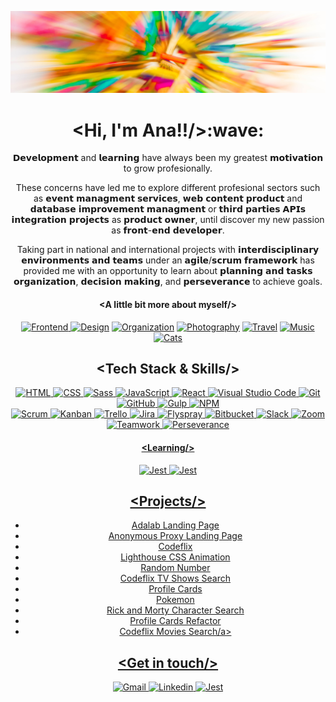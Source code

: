 ![Ana Guerra Abaroa Profile](./images/profile_banner.jpg)


<h1 align="center">&lt;Hi, I'm Ana!!/&gt;:wave:</h1>

<p align="center">𝗗𝗲𝘃𝗲𝗹𝗼𝗽𝗺𝗲𝗻𝘁 and 𝗹𝗲𝗮𝗿𝗻𝗶𝗻𝗴 have always been my greatest 𝗺𝗼𝘁𝗶𝘃𝗮𝘁𝗶𝗼𝗻 to grow profesionally.</p>

<p align="center">These concerns have led me to explore different profesional sectors such as 𝗲𝘃𝗲𝗻𝘁 𝗺𝗮𝗻𝗮𝗴𝗺𝗲𝗻𝘁 𝘀𝗲𝗿𝘃𝗶𝗰𝗲𝘀,   𝘄𝗲𝗯 𝗰𝗼𝗻𝘁𝗲𝗻𝘁 𝗽𝗿𝗼𝗱𝘂𝗰𝘁 and 𝗱𝗮𝘁𝗮𝗯𝗮𝘀𝗲 𝗶𝗺𝗽𝗿𝗼𝘃𝗲𝗺𝗲𝗻𝘁 𝗺𝗮𝗻𝗮𝗴𝗺𝗲𝗻𝘁 or 𝘁𝗵𝗶𝗿𝗱 𝗽𝗮𝗿𝘁𝗶𝗲𝘀 𝗔𝗣𝗜𝘀 𝗶𝗻𝘁𝗲𝗴𝗿𝗮𝘁𝗶𝗼𝗻 𝗽𝗿𝗼𝗷𝗲𝗰𝘁𝘀 as 𝗽𝗿𝗼𝗱𝘂𝗰𝘁 𝗼𝘄𝗻𝗲𝗿, until discover my new passion as 𝗳𝗿𝗼𝗻𝘁-𝗲𝗻𝗱 𝗱𝗲𝘃𝗲𝗹𝗼𝗽𝗲𝗿.</p>

<p align="center">Taking part in national and international projects with 𝗶𝗻𝘁𝗲𝗿𝗱𝗶𝘀𝗰𝗶𝗽𝗹𝗶𝗻𝗮𝗿𝘆 𝗲𝗻𝘃𝗶𝗿𝗼𝗻𝗺𝗲𝗻𝘁𝘀 𝗮𝗻𝗱 𝘁𝗲𝗮𝗺𝘀 under an 𝗮𝗴𝗶𝗹𝗲/𝘀𝗰𝗿𝘂𝗺 𝗳𝗿𝗮𝗺𝗲𝘄𝗼𝗿𝗸 has provided me with an opportunity to learn about 𝗽𝗹𝗮𝗻𝗻𝗶𝗻𝗴 𝗮𝗻𝗱 𝘁𝗮𝘀𝗸𝘀 𝗼𝗿𝗴𝗮𝗻𝗶𝘇𝗮𝘁𝗶𝗼𝗻,  𝗱𝗲𝗰𝗶𝘀𝗶𝗼𝗻 𝗺𝗮𝗸𝗶𝗻𝗴, and 𝗽𝗲𝗿𝘀𝗲𝘃𝗲𝗿𝗮𝗻𝗰𝗲 to achieve goals.</p>

<h4 align="center">&lt;A little bit more about myself/&gt;</h4>
  
<div align="center">
<a href="https://github.com/anaguerraabaroa"><img title="Frontend" alt="Frontend" src="https://icon-icons.com/icons2/936/PNG/32/open-laptop-computer_icon-icons.com_73474.png"</a>      
<a href="https://github.com/anaguerraabaroa"><img title="Design" alt="Design" src="https://icon-icons.com/icons2/2389/PNG/32/figma_logo_icon_145280.png"></a>      
<a href="https://github.com/anaguerraabaroa"><img title="Organization" alt="Organization" src="https://icon-icons.com/icons2/2644/PNG/32/kanban_fill_icon_159491.png"></a>  
<a href="https://github.com/anaguerraabaroa"><img title="Photography" alt="Photography" src="https://icon-icons.com/icons2/934/PNG/32/photo-camera-black-tool_icon-icons.com_72960.png"></a>      
<a href="https://github.com/anaguerraabaroa"><img title="Travel" alt="Travel" src="https://icon-icons.com/icons2/1862/PNG/32/planetearth_118372.png"></a>      
<a href="https://github.com/anaguerraabaroa"><img title="Music" alt="Music" src="https://icon-icons.com/icons2/607/PNG/32/headphone-audio-tool-in-black-version_icon-icons.com_56296.png"></a>           
<a href="https://github.com/anaguerraabaroa"><img title="Cats" alt="Cats" src="https://icon-icons.com/icons2/622/PNG/32/baidu-paw-logo_icon-icons.com_57182.png"></a>
</div>
  
<h2 align="center">&lt;Tech Stack & Skills/&gt;</h2>

<div align="center">
<a href="https://html.spec.whatwg.org/"><img title="HTML" alt="HTML" src="https://img.shields.io/badge/-HTML5-E34F26?style=flat&logo=html5&logoColor=white"</a>  
<a href="https://www.w3.org/Style/CSS/"><img title="CSS" alt="CSS" src="https://img.shields.io/badge/-CSS3-1572B6?style=flat&logo=css3&logoColor=white"</a> 
<a href="https://sass-lang.com/"><img title="Sass" alt="Sass" src="https://img.shields.io/badge/-SASS-cc6699?style=flat&logo=sass&logoColor=ffffff"</a> 
<a href="https://www.ecma-international.org/ecma-262/"><img title="JavaScript" alt="JavaScript" src="https://img.shields.io/badge/-JavaScript-F7DF1E?style=flat&logo=javascript&logoColor=black"</a> 
<a href="https://es.reactjs.org/"><img title="React" alt="React" src="https://img.shields.io/badge/-React-61DAFB?style=flat&logo=react&logoColor=black"</a> 
<a href="https://code.visualstudio.com/"><img title="Visual Studio Code" alt="Visual Studio Code" src="https://img.shields.io/badge/-VSCode-007ACC?style=flat&logo=visual-studio-code&logoColor=white"</a> 
<a href="https://git-scm.com/"><img title="Git" alt="Git" src="https://img.shields.io/badge/-Git-F05032?style=flat&logo=git&logoColor=white"</a> 
<a href="https://github.com/"><img title="GitHub" alt="GitHub" src="https://img.shields.io/badge/-GitHub-181717?style=flat&logo=github&logoColor=white"</a> 
<a href="https://gulpjs.com/"><img title="Gulp" alt="Gulp" src="https://img.shields.io/badge/-Gulp-CF4647?style=flat&logo=gulp&logoColor=white"</a> 
<a href="https://www.npmjs.com/"><img title="NPM" alt="NPM" src="https://img.shields.io/badge/-npm-CB3837?style=flat&logo=npm&logoColor=white"</a> 
</div>
  
<div align="center">
<a href="https://agilemanifesto.org/iso/es/manifesto.html"><img title="Scrum" alt="Scrum" src="https://img.shields.io/badge/-Scrum-0052CC?style=flat&logo=jira-software&logoColor=white"</a> 
<a href="https://kanbantool.com/kanban-library/introduction/"><img title="Kanban" alt="Kanban" src="https://img.shields.io/badge/-Kanban-0079BF?style=flat&logo=trello&logoColor=white"</a> 
<a href="https://trello.com/es/"><img title="Trello" alt="Trello" src="https://img.shields.io/badge/-Trello-0079BF?style=flat&logo=trello&logoColor=white"</a> 
<a href="https://www.atlassian.com/es/software/jira"><img title="Jira" alt="Jira" src="https://img.shields.io/badge/-Jira-0052CC?style=flat&logo=jira&logoColor=white"</a> 
<a href="https://www.flyspray.org/"><img title="Flyspray" alt="Flyspray" src="https://img.shields.io/badge/-Flyspray-0052CC?style=flat&logo=jira&logoColor=white"</a> 
<a href="https://bitbucket.org/"><img title="Bitbucket" alt="Bitbucket" src="https://img.shields.io/badge/-Bitbucket-0052CC?style=flat&logo=bitbucket&logoColor=white"</a>
<a href="https://slack.com/intl/es-es/"><img title="Slack" alt="Slack" src="https://img.shields.io/badge/-Slack-4A154B?style=flat&logo=slack&logoColor=white"</a> 
<a href="https://zoom.us/"><img title="Zoom" alt="Zoom" src="https://img.shields.io/badge/-Zoom-2D8CFF?style=flat&logo=zoom&logoColor=white"</a>
<a href="https://github.com/anaguerraabaroa/"><img title="Teamwork" alt="Teamwork" src="https://img.shields.io/badge/-Teamwork-6264A7?style=flat&logo=microsoft-teams&logoColor=white"</a> 
<a href="https://github.com/anaguerraabaroa/"><img title="Perseverance" alt="Perseverance" src="https://img.shields.io/badge/-Perseverance-4285F4?style=flat&logo=google-drive&logoColor=white"</a> 
</div>

<h4 align="center">&lt;Learning/&gt;</h4>
  
<div align="center">
<a href="https://jestjs.io/"><img title="Jest" alt="Jest" src="https://img.shields.io/badge/-Jest-C21325?style=flat&logo=jest&logoColor=white"</a>
<a href="https://testing-library.com/"><img title="Jest" alt="Jest" src="https://img.shields.io/badge/-Testing Library-E33332?style=flat&logo=testing-library&logoColor=white"</a>
</div>
  
<h2 align="center">&lt;Projects/&gt;</h2>

<div align="center">
  <ul align="center">
  <li><a href="https://github.com/anaguerraabaroa/adalab-landing-page">Adalab Landing Page</a></li>
  <li><a href="https://github.com/anaguerraabaroa/anonymous-proxy-landing-page">Anonymous Proxy Landing Page</a></li>
   <li><a href="https://github.com/anaguerraabaroa/codeflix">Codeflix</a></li>
   <li><a href="https://github.com/anaguerraabaroa/lighthouse">Lighthouse CSS Animation</a></li>
   <li><a href="https://github.com/anaguerraabaroa/random-number">Random Number</a></li>
    <li><a href="https://github.com/anaguerraabaroa/javascript-codeflix-shows-search">Codeflix TV Shows Search</a></li>
  <li><a href="https://github.com/anaguerraabaroa/profile-cards">Profile Cards</a></li>
   <li><a href="https://github.com/anaguerraabaroa/pokemon">Pokemon</a></li>
   <li><a href="https://github.com/anaguerraabaroa/rick-and-morty-character-search">Rick and Morty Character Search</a></li>
   <li><a href="https://github.com/anaguerraabaroa/profile-cards-refactor">Profile Cards Refactor</a></li>
   <li><a href="https://github.com/anaguerraabaroa/react-codeflix-movies-search">Codeflix Movies Search/a></li>
    </ul>
</div>

<h2 align="center">&lt;Get in touch/&gt;</h2>

<div align="center">
  <a href="mailto:ana.guerra.abaroa@gmail.com"><img title="Gmail" alt="Gmail" src="https://img.shields.io/badge/-Gmail-EA4335?style=flat&logo=gmail&logoColor=white"</a>
    <a href="https://www.linkedin.com/in/anaguerraabaroa/"><img title="Linkedin" alt="Linkedin" src="https://img.shields.io/badge/-Linkedin-0077B5?style=flat&logo=linkedin&logoColor=white"</a>
      <a href="https://twitter.com/anaguerraabaroa/"><img title="Jest" alt="Jest" src="https://img.shields.io/badge/-Twitter-1DA1F2?style=flat&logo=twitter&logoColor=white"</a>
  </div>

